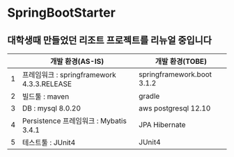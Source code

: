 # SpringBootStarter
##  대학생때 만들었던 리조트 프로젝트를 리뉴얼 중입니다
| |개발 환경(AS-IS) | 개발 환경(TOBE) |
|----|----|----|
|1| 프레임워크 : springframework 4.3.3.RELEASE | springframework.boot 3.1.2 |
|2|빌드툴 : maven | gradle | 
|3| DB : mysql 8.0.20 | aws postgresql 12.10 |
|4| Persistence 프레임워크 : Mybatis 3.4.1 | JPA Hibernate |
|5| 테스트툴 : JUnit4| JUnit4|

